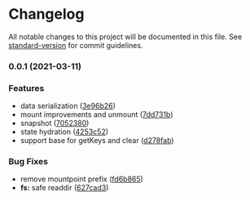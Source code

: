 # Changelog

All notable changes to this project will be documented in this file. See [standard-version](https://github.com/conventional-changelog/standard-version) for commit guidelines.

### 0.0.1 (2021-03-11)


### Features

* data serialization ([3e96b26](https://github.com/unjsio/unstorage/commit/3e96b262385f47df837dc664190b9c33e5afdd72))
* mount improvements and unmount ([7dd731b](https://github.com/unjsio/unstorage/commit/7dd731b3c27675ff81cf45b2d7425268ff86d300))
* snapshot ([7052380](https://github.com/unjsio/unstorage/commit/7052380cffa27fba877be575dd46aeaee3b98e3a))
* state hydration ([4253c52](https://github.com/unjsio/unstorage/commit/4253c526f8d5279ff13f9364427418a0d7cfd16a))
* support base for getKeys and clear ([d278fab](https://github.com/unjsio/unstorage/commit/d278fab9a43316f77a7b3ec6d67bc34089e1b34d))


### Bug Fixes

* remove mountpoint prefix ([fd6b865](https://github.com/unjsio/unstorage/commit/fd6b865ac1abf7f9fa67dc8d54aef8911331e1a4))
* **fs:** safe readdir ([627cad3](https://github.com/unjsio/unstorage/commit/627cad3173955b2dabd70b500f59b1f0932a043a))

